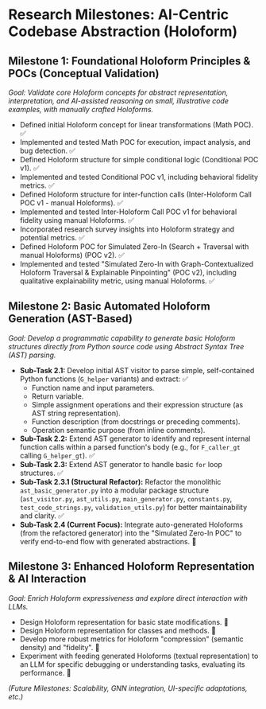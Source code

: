 # Research Milestones: AI-Centric Codebase Abstraction (Holoform)

## Milestone 1: Foundational Holoform Principles & POCs (Conceptual Validation)
*Goal: Validate core Holoform concepts for abstract representation, interpretation, and AI-assisted reasoning on small, illustrative code examples, with manually crafted Holoforms.*
*   Defined initial Holoform concept for linear transformations (Math POC). ✅
*   Implemented and tested Math POC for execution, impact analysis, and bug detection. ✅
*   Defined Holoform structure for simple conditional logic (Conditional POC v1). ✅
*   Implemented and tested Conditional POC v1, including behavioral fidelity metrics. ✅
*   Defined Holoform structure for inter-function calls (Inter-Holoform Call POC v1 - manual Holoforms). ✅
*   Implemented and tested Inter-Holoform Call POC v1 for behavioral fidelity using manual Holoforms. ✅
*   Incorporated research survey insights into Holoform strategy and potential metrics. ✅
*   Defined Holoform POC for Simulated Zero-In (Search + Traversal with manual Holoforms) (POC v2). ✅
*   Implemented and tested "Simulated Zero-In with Graph-Contextualized Holoform Traversal & Explainable Pinpointing" (POC v2), including qualitative explainability metric, using manual Holoforms. ✅

## Milestone 2: Basic Automated Holoform Generation (AST-Based)
*Goal: Develop a programmatic capability to generate basic Holoform structures directly from Python source code using Abstract Syntax Tree (AST) parsing.*
*   **Sub-Task 2.1:** Develop initial AST visitor to parse simple, self-contained Python functions (`G_helper` variants) and extract: ✅
    *   Function name and input parameters.
    *   Return variable.
    *   Simple assignment operations and their expression structure (as AST string representation).
    *   Function description (from docstrings or preceding comments).
    *   Operation semantic purpose (from inline comments).
*   **Sub-Task 2.2:** Extend AST generator to identify and represent internal function calls within a parsed function's body (e.g., for `F_caller_gt` calling `G_helper_gt`). ✅
*   **Sub-Task 2.3:** Extend AST generator to handle basic `for` loop structures. ✅
*   **Sub-Task 2.3.1 (Structural Refactor):** Refactor the monolithic `ast_basic_generator.py` into a modular package structure (`ast_visitor.py`, `ast_utils.py`, `main_generator.py`, `constants.py`, `test_code_strings.py`, `validation_utils.py`) for better maintainability and clarity. ✅
*   **Sub-Task 2.4 (Current Focus):** Integrate auto-generated Holoforms (from the refactored generator) into the "Simulated Zero-In POC" to verify end-to-end flow with generated abstractions. 🔲

## Milestone 3: Enhanced Holoform Representation & AI Interaction
*Goal: Enrich Holoform expressiveness and explore direct interaction with LLMs.*
*   Design Holoform representation for basic state modifications. 🔲
*   Design Holoform representation for classes and methods. 🔲
*   Develop more robust metrics for Holoform "compression" (semantic density) and "fidelity". 🔲
*   Experiment with feeding generated Holoforms (textual representation) to an LLM for specific debugging or understanding tasks, evaluating its performance. 🔲

_(Future Milestones: Scalability, GNN integration, UI-specific adaptations, etc.)_